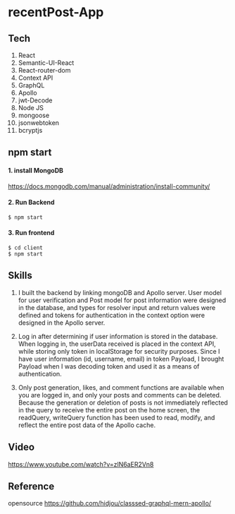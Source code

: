 # recentPost-App

## Tech

1. React</br>
2. Semantic-UI-React</br>
3. React-router-dom</br>
4. Context API</br>
5. GraphQL</br>
6. Apollo</br>
7. jwt-Decode</br>
8. Node JS</br>
9. mongoose</br>
10. jsonwebtoken</br>
11. bcryptjs</br>

## npm start

#### 1. install MongoDB

https://docs.mongodb.com/manual/administration/install-community/

#### 2. Run Backend

`$ npm start`

#### 3. Run frontend

`$ cd client`</br>
`$ npm start`

## Skills

1. I built the backend by linking mongoDB and Apollo server. User model for user verification and Post model for post information were designed in the database, and types for resolver input and return values were defined and tokens for authentication in the context option were designed in the Apollo server.

2. Log in after determining if user information is stored in the database. When logging in, the userData received is placed in the context API, while storing only token in localStorage for security purposes. Since I have user information (id, username, email) in token Payload, I brought Payload when I was decoding token and used it as a means of authentication.

3. Only post generation, likes, and comment functions are available when you are logged in, and only your posts and comments can be deleted. Because the generation or deletion of posts is not immediately reflected in the query to receive the entire post on the home screen, the readQuery, writeQuery function has been used to read, modify, and reflect the entire post data of the Apollo cache.

## Video

https://www.youtube.com/watch?v=zlN6aER2Vn8

## Reference

opensource https://github.com/hidjou/classsed-graphql-mern-apollo/
